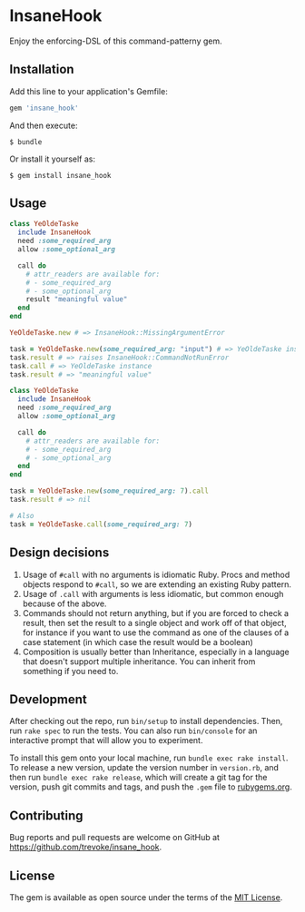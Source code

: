 # InsaneHook

Enjoy the enforcing-DSL of this command-patterny gem.

## Installation

Add this line to your application's Gemfile:

```ruby
gem 'insane_hook'
```

And then execute:

    $ bundle

Or install it yourself as:

    $ gem install insane_hook

## Usage

```ruby
class YeOldeTaske
  include InsaneHook
  need :some_required_arg
  allow :some_optional_arg

  call do
    # attr_readers are available for:
    # - some_required_arg
    # - some_optional_arg
    result "meaningful value"
  end
end

YeOldeTaske.new # => InsaneHook::MissingArgumentError

task = YeOldeTaske.new(some_required_arg: "input") # => YeOldeTaske instance
task.result # => raises InsaneHook::CommandNotRunError
task.call # => YeOldeTaske instance
task.result # => "meaningful value"
```

```ruby
class YeOldeTaske
  include InsaneHook
  need :some_required_arg
  allow :some_optional_arg

  call do
    # attr_readers are available for:
    # - some_required_arg
    # - some_optional_arg
  end
end

task = YeOldeTaske.new(some_required_arg: 7).call
task.result # => nil

# Also
task = YeOldeTaske.call(some_required_arg: 7)
```

## Design decisions
1. Usage of `#call` with no arguments is idiomatic Ruby. Procs and method objects respond to `#call`, so we are extending an existing Ruby pattern.
2. Usage of `.call` with arguments is less idiomatic, but common enough because of the above.
3. Commands should not return anything, but if you are forced to check a result, then set the result to a single object and work off of that object, for instance if you want to use the command as one of the clauses of a case statement (in which case the result would be a boolean)
4. Composition is usually better than Inheritance, especially in a language that doesn't support multiple inheritance. You can inherit from something if you need to.

## Development

After checking out the repo, run `bin/setup` to install dependencies. Then, run `rake spec` to run the tests. You can also run `bin/console` for an interactive prompt that will allow you to experiment.

To install this gem onto your local machine, run `bundle exec rake install`. To release a new version, update the version number in `version.rb`, and then run `bundle exec rake release`, which will create a git tag for the version, push git commits and tags, and push the `.gem` file to [rubygems.org](https://rubygems.org).

## Contributing

Bug reports and pull requests are welcome on GitHub at https://github.com/trevoke/insane_hook.

## License

The gem is available as open source under the terms of the [MIT License](https://opensource.org/licenses/MIT).
